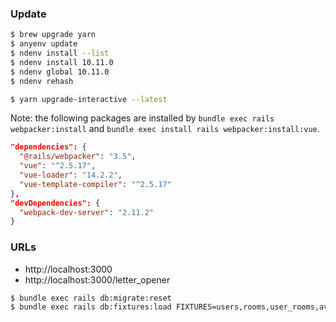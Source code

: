 


### Update

```sh
$ brew upgrade yarn
$ anyenv update
$ ndenv install --list
$ ndenv install 10.11.0
$ ndenv global 10.11.0
$ ndenv rehash
```

```sh
$ yarn upgrade-interactive --latest
```

Note: the following packages are installed by `bundle exec rails webpacker:install` and `bundle exec install rails webpacker:install:vue`.

```json
"dependencies": {
  "@rails/webpacker": "3.5",
  "vue": "^2.5.17",
  "vue-loader": "14.2.2",
  "vue-template-compiler": "^2.5.17"
},
"devDependencies": {
  "webpack-dev-server": "2.11.2"
}
```

### URLs

- http://localhost:3000
- http://localhost:3000/letter_opener

```sh
$ bundle exec rails db:migrate:reset
$ bundle exec rails db:fixtures:load FIXTURES=users,rooms,user_rooms,avatar_groups,avatars,people,messages
```
